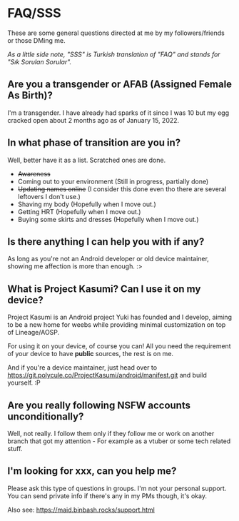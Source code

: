 # FAQ/SSS

These are some general questions directed at me by my followers/friends or those DMing me.

_As a little side note, "SSS" is Turkish translation of "FAQ" and stands for "Sık Sorulan Sorular"._

## Are you a transgender or AFAB (Assigned Female As Birth)?

I'm a transgender. I have already had sparks of it since I was 10 but my egg cracked open about 2 months ago as of January 15, 2022.

## In what phase of transition are you in?

Well, better have it as a list. Scratched ones are done.

- ~~Awareness~~
- Coming out to your environment (Still in progress, partially done)
- ~~Updating names online~~ (I consider this done even tho there are several leftovers I don't use.)
- Shaving my body (Hopefully when I move out.)
- Getting HRT (Hopefully when I move out.)
- Buying some skirts and dresses (Hopefully when I move out.)

## Is there anything I can help you with if any?

As long as you're not an Android developer or old device maintainer, showing me affection is more than enough. :>

## What is Project Kasumi? Can I use it on my device?

Project Kasumi is an Android project Yuki has founded and I develop, aiming to be a new home for weebs while providing minimal customization on top of Lineage/AOSP.

For using it on your device, of course you can! All you need the requirement of your device to have **public** sources, the rest is on me.

And if you're a device maintainer, just head over to https://git.polycule.co/ProjectKasumi/android/manifest.git and build yourself. :P

## Are you really following NSFW accounts unconditionally?

Well, not really. I follow them only if they follow me or work on another branch that got my attention - For example as a vtuber or some tech related stuff.

## I'm looking for xxx, can you help me?

Please ask this type of questions in groups. I'm not your personal support. You can send private info if there's any in my PMs though, it's okay.

Also see: https://maid.binbash.rocks/support.html
